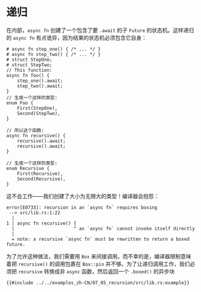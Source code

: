 # 递归

在内部，`async fn` 创建了一个包含了要 `.await` 的子 `Future` 的状态机。这样递归的 `async fn` 有点诡异，因为结果的状态机必须包含它自身：

```rust,edition2018
# async fn step_one() { /* ... */ }
# async fn step_two() { /* ... */ }
# struct StepOne;
# struct StepTwo;
// This function:
async fn foo() {
    step_one().await;
    step_two().await;
}
// 生成一个这样的类型:
enum Foo {
    First(StepOne),
    Second(StepTwo),
}

// 所以这个函数:
async fn recursive() {
    recursive().await;
    recursive().await;
}

// 生成一个这样的类型:
enum Recursive {
    First(Recursive),
    Second(Recursive),
}
```

这不会工作——我们创建了大小为无限大的类型！编译器会抱怨：

```
error[E0733]: recursion in an `async fn` requires boxing
 --> src/lib.rs:1:22
  |
1 | async fn recursive() {
  |                      ^ an `async fn` cannot invoke itself directly
  |
  = note: a recursive `async fn` must be rewritten to return a boxed future.
```

为了允许这种做法，我们需要用 `Box` 来间接调用。而不幸的是，编译器限制意味着把 `recursive()` 的调用包裹在 `Box::pin` 并不够。为了让递归调用工作，我们必须把 `recursive` 转换成非 `async` 函数，然后返回一个 `.boxed()` 的异步块

```rust,edition2018
{{#include ../../examples_zh-CN/07_05_recursion/src/lib.rs:example}}
```
